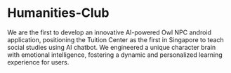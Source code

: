 # Humanities-Club
We are the first to develop  an innovative AI-powered Owl NPC android application, positioning 
the Tuition Center as the first in Singapore to teach social studies using AI chatbot. 
We engineered a unique character brain with emotional intelligence, fostering a dynamic and 
personalized learning experience for users.
